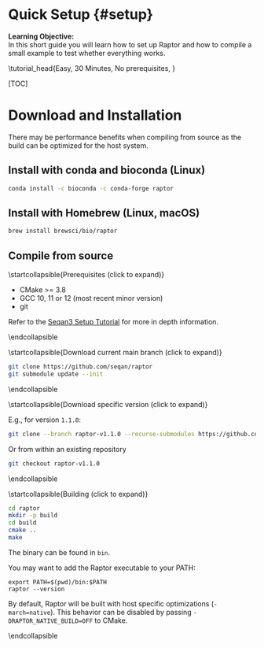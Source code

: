 # Quick Setup {#setup}

<b>Learning Objective:</b><br>
In this short guide you will learn how to set up Raptor and how to compile a small example to test whether everything
works.

\tutorial_head{Easy, 30 Minutes, No prerequisites, }

[TOC]

# Download and Installation
There may be performance benefits when compiling from source as the build can be optimized for the host system.

## Install with conda and bioconda (Linux)

```bash
conda install -c bioconda -c conda-forge raptor
```

## Install with Homebrew (Linux, macOS)

```bash
brew install brewsci/bio/raptor
```

## Compile from source

\startcollapsible{Prerequisites (click to expand)}

* CMake >= 3.8
* GCC 10, 11 or 12 (most recent minor version)
* git

Refer to the [Seqan3 Setup Tutorial](https://docs.seqan.de/seqan/3-master-user/setup.html) for more in depth
information.

\endcollapsible

\startcollapsible{Download current main branch (click to expand)}

```bash
git clone https://github.com/seqan/raptor
git submodule update --init
```

\endcollapsible

\startcollapsible{Download specific version (click to expand)}

E.g., for version `1.1.0`:
```bash
git clone --branch raptor-v1.1.0 --recurse-submodules https://github.com/seqan/raptor
```
Or from within an existing repository
```bash
git checkout raptor-v1.1.0
```

\endcollapsible

\startcollapsible{Building (click to expand)}

```bash
cd raptor
mkdir -p build
cd build
cmake ..
make
```

The binary can be found in `bin`.

You may want to add the Raptor executable to your PATH:
```
export PATH=$(pwd)/bin:$PATH
raptor --version
```

By default, Raptor will be built with host specific optimizations (`-march=native`). This behavior can be disabled by
passing `-DRAPTOR_NATIVE_BUILD=OFF` to CMake.

\endcollapsible
